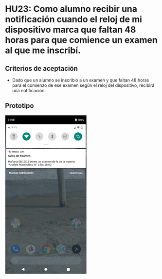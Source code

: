 # HU23: Como alumno recibir una notificación cuando el reloj de mi dispositivo marca que faltan 48 horas para que comience un examen al que me inscribí.

## Criterios de aceptación
- Dado que un alumno se inscribió a un examen y que faltan 48 horas para el comienzo de ese examen según el reloj del dispositivo, recibirá una notificación. 

## Prototipo
![Menú lateral de navegación](./prototipos/notificaciones_aviso_de_examen.png)
